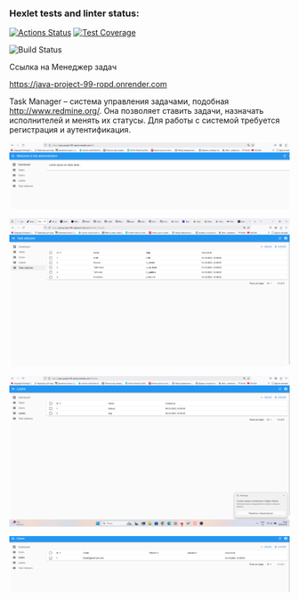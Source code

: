 ### Hexlet tests and linter status:
[![Actions Status](https://github.com/areldin8/java-project-99/actions/workflows/hexlet-check.yml/badge.svg)](https://github.com/areldin8/java-project-99/actions)
[![Test Coverage](https://api.codeclimate.com/v1/badges/3c35f2048693f162761a/test_coverage)](https://codeclimate.com/github/areldin8/java-project-99/test_coverage)

![Build Status](https://github.com/areldin8/java-project-99/workflows/Java%20CI/badge.svg)

Ссылка на Менеджер задач

https://java-project-99-ropd.onrender.com

Task Manager – система управления задачами, подобная http://www.redmine.org/.
Она позволяет ставить задачи, назначать исполнителей и менять их статусы. 
Для работы с системой требуется регистрация и аутентификация.

![1](src/main/resources/pictures/scr1.png)

![2](src/main/resources/pictures/scr2.png)

![3](src/main/resources/pictures/scr3.png)

![4](src/main/resources/pictures/scr4.png)
